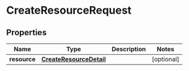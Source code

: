 

# CreateResourceRequest

## Properties

Name | Type | Description | Notes
------------ | ------------- | ------------- | -------------
**resource** | [**CreateResourceDetail**](CreateResourceDetail.md) |  |  [optional]



